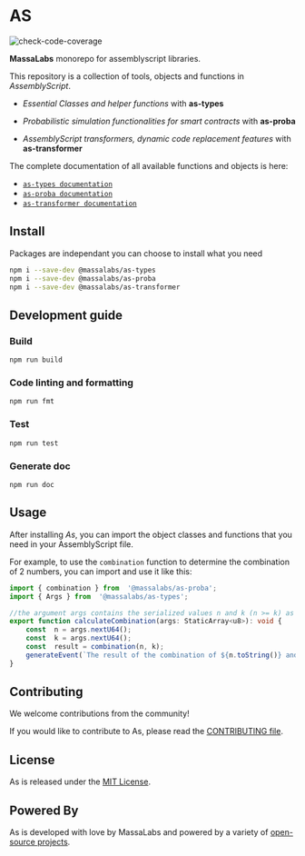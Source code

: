 # AS

![check-code-coverage](https://img.shields.io/badge/coverage-89%25-green)

**MassaLabs** monorepo for assemblyscript libraries.

This repository is a collection of tools, objects and functions in *AssemblyScript*.

- *Essential Classes and helper functions* with **as-types**

- *Probabilistic simulation functionalities for smart contracts* with **as-proba**

- *AssemblyScript transformers, dynamic code replacement features* with **as-transformer**

The complete documentation of all available functions and objects is here:

- [`as-types documentation`](https://as-types.docs.massa.net)
- [`as-proba documentation`](https://as-proba.docs.massa.net)
- [`as-transformer documentation`](https://as-transformer.docs.massa.net)

## Install

Packages are independant you can choose to install what you need

```sh
npm i --save-dev @massalabs/as-types
npm i --save-dev @massalabs/as-proba
npm i --save-dev @massalabs/as-transformer
```

## Development guide

### Build

```plain
npm run build
```

### Code linting and formatting

```plain
npm run fmt
```

### Test

```plain
npm run test
```

### Generate doc

```plain
npm run doc
```
## Usage
After installing *As*, you can import the object classes and functions that you need in your AssemblyScript file.

For example, to use the `combination` function to determine the combination of 2 numbers, you can import and use it like this:
```typescript
import { combination } from  '@massalabs/as-proba';
import { Args } from  '@massalabs/as-types';

//the argument args contains the serialized values n and k (n >= k) as U64
export function calculateCombination(args: StaticArray<u8>): void {
	const  n = args.nextU64();
	const  k = args.nextU64();
	const  result = combination(n, k);
	generateEvent(`The result of the combination of ${n.toString()} and ${k.toString()} is ${result.toString()}`);
}
```
## Contributing
We welcome contributions from the community!

If you would like to contribute to As, please read the [CONTRIBUTING file](CONTRIBUTING.md).

## License
As is released under the [MIT License](LICENSE).

## Powered By
As is developed with love by MassaLabs and powered by a variety of [open-source projects](powered-by.md).

